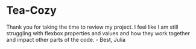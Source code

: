 # Tea-Cozy
Thank you for taking the time to review my project. I feel like I am still struggling with flexbox properties and values
and how they work together and impact other parts of the code. - Best, Julia
